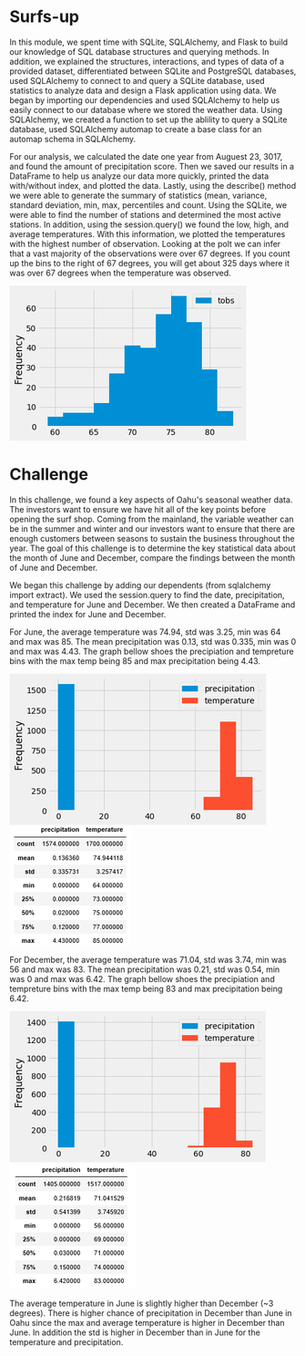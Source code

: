 # Surfs-up

In this module, we spent time with SQLite, SQLAlchemy, and Flask to build our knowledge of SQL database structures and querying methods. In addition, we explained the structures, interactions, and types of data of a provided dataset, differentiated between SQLite and PostgreSQL databases, used SQLAlchemy to connect to and query a SQLite database, used statistics to analyze data and design a Flask application using data. We began by importing our dependencies and used SQLAlchemy to help us easily connect to our database where we stored the weather data. Using SQLAlchemy, we created a function to set up the ablility to query a SQLite database, used SQLAlchemy automap to create a base class for an automap schema in SQLAlchemy. 

For our analysis, we calculated the date one year from Auguest 23, 3017, and found the amount of precipitation score. Then we saved our results in a DataFrame to help us analyze our data more quickly, printed the data with/without index, and plotted the data. Lastly, using the describe() method we were able to generate the summary of statistics (mean, variance, standard deviation, min, max, percentiles and count. Using the SQLite, we were able to find the number of stations and determined the most active stations. In addition, using the session.query() we found the low, high, and average temperatures. With this information, we plotted the temperatures with the highest number of observation. Looking at the polt we can infer that a vast majority of the observations were over 67 degrees. If you count up the bins to the right of 67 degrees, you will get about 325 days where it was over 67 degrees when the temperature was observed.

![](Temp.png)

# Challenge 
In this challenge, we found a key aspects of Oahu's seasonal weather data. The investors want to ensure we have hit all of the key points before opening the surf shop. Coming from the mainland, the variable weather can be in the summer and winter and our investors want to ensure that there are enough customers between seasons to sustain the business throughout the year. The goal of this challenge is to determine the key statistical data about the month of June and December, compare the findings between the month of June and December.


We began this challenge by adding our dependents (from sqlalchemy import extract). We used the session.query to find the date, precipitation, and temperature for June and December. We then created a DataFrame and printed the index for June and December.

For June, the average temperature was 74.94, std was 3.25, min was 64 and max was 85. The mean precipitation was 0.13, std was 0.335, min was 0 and max was 4.43. The graph bellow shoes the precipiation and tempreture bins with the max temp being 85 and max precipitation being 4.43.


![](June.png)
![](June1.PNG)

For December, the average temperature was 71.04, std was 3.74, min was 56 and max was 83. The mean precipitation was 0.21, std was 0.54, min was 0 and max was 6.42. The graph bellow shoes the precipiation and tempreture bins with the max temp being 83 and max precipitation being 6.42.

![](December2.png)
![](December1.PNG)

The average temperature in June is slightly higher than December (~3 degrees). There is higher chance of precipitation in December than June in Oahu since the max and average temperature is higher in December than June. In addition the std is higher in December than in June for the temperature and precipitation.
